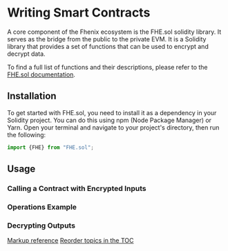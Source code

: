 # Writing Smart Contracts

A core component of the Fhenix ecosystem is the FHE.sol solidity library. It serves as the bridge from the public to the private EVM. 
It is a Solidity library that provides a set of functions that can be used to encrypt and decrypt data. 

To find a full list of functions and their descriptions, please refer to the [FHE.sol documentation](https://docs.fhenix.io/developer-guides/fhe-by-example/fhe-sol).

## Installation

To get started with FHE.sol, you need to install it as a dependency in your Solidity project. You can do this using npm (Node Package Manager) or Yarn. Open your terminal and navigate to your project's directory, then run the following:

```Javascript
import {FHE} from "FHE.sol";
```

## Usage

### Calling a Contract with Encrypted Inputs

### Operations Example

### Decrypting Outputs


<seealso>
    <category ref="wrs">
        <a href="https://plugins.jetbrains.com/plugin/20158-writerside/docs/markup-reference.html">Markup reference</a>
     <a href="https://plugins.jetbrains.com/plugin/20158-writerside/docs/manage-table-of-contents.html">Reorder topics in the TOC</a>
   </category>
</seealso>

